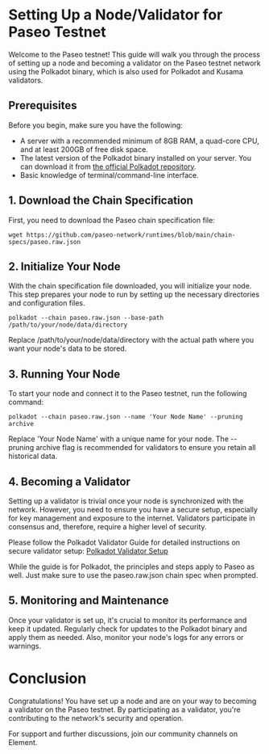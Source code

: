 # Setting Up a Node/Validator for Paseo Testnet

Welcome to the Paseo testnet! This guide will walk you through the process of setting up a node and becoming a validator on the Paseo testnet network using the Polkadot binary, which is also used for Polkadot and Kusama validators.

## Prerequisites

Before you begin, make sure you have the following:

- A server with a recommended minimum of 8GB RAM, a quad-core CPU, and at least 200GB of free disk space.
- The latest version of the Polkadot binary installed on your server. You can download it from [the official Polkadot repository](https://github.com/paritytech/polkadot/releases).
- Basic knowledge of terminal/command-line interface.

## 1. Download the Chain Specification

First, you need to download the Paseo chain specification file:

```shell
wget https://github.com/paseo-network/runtimes/blob/main/chain-specs/paseo.raw.json
```

## 2. Initialize Your Node
With the chain specification file downloaded, you will initialize your node. This step prepares your node to run by setting up the necessary directories and configuration files.

```shell
polkadot --chain paseo.raw.json --base-path /path/to/your/node/data/directory
```
Replace /path/to/your/node/data/directory with the actual path where you want your node's data to be stored.

## 3. Running Your Node
To start your node and connect it to the Paseo testnet, run the following command:

```shell
polkadot --chain paseo.raw.json --name 'Your Node Name' --pruning archive
```
Replace 'Your Node Name' with a unique name for your node. The --pruning archive flag is recommended for validators to ensure you retain all historical data.

## 4. Becoming a Validator
Setting up a validator is trivial once your node is synchronized with the network. However, you need to ensure you have a secure setup, especially for key management and exposure to the internet. Validators participate in consensus and, therefore, require a higher level of security.

Please follow the Polkadot Validator Guide for detailed instructions on secure validator setup: [Polkadot Validator Setup](https://wiki.polkadot.network/docs/maintain-guides-how-to-validate-polkadot)

While the guide is for Polkadot, the principles and steps apply to Paseo as well. Just make sure to use the paseo.raw.json chain spec when prompted.

## 5. Monitoring and Maintenance
Once your validator is set up, it's crucial to monitor its performance and keep it updated. Regularly check for updates to the Polkadot binary and apply them as needed. Also, monitor your node's logs for any errors or warnings.

# Conclusion
Congratulations! You have set up a node and are on your way to becoming a validator on the Paseo testnet. By participating as a validator, you're contributing to the network's security and operation.

For support and further discussions, join our community channels on Element.
